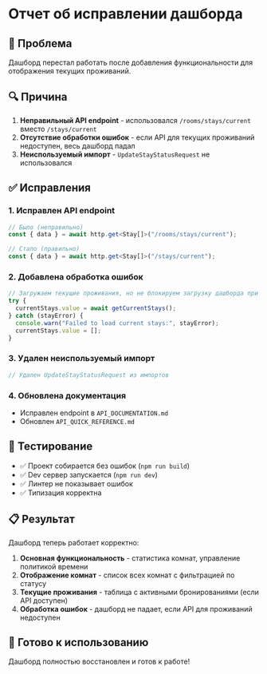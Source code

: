 # Отчет об исправлении дашборда

## 🐛 Проблема

Дашборд перестал работать после добавления функциональности для отображения текущих проживаний.

## 🔍 Причина

1. **Неправильный API endpoint** - использовался `/rooms/stays/current` вместо `/stays/current`
2. **Отсутствие обработки ошибок** - если API для текущих проживаний недоступен, весь дашборд падал
3. **Неиспользуемый импорт** - `UpdateStayStatusRequest` не использовался

## ✅ Исправления

### 1. Исправлен API endpoint

```typescript
// Было (неправильно)
const { data } = await http.get<Stay[]>("/rooms/stays/current");

// Стало (правильно)
const { data } = await http.get<Stay[]>("/stays/current");
```

### 2. Добавлена обработка ошибок

```typescript
// Загружаем текущие проживания, но не блокируем загрузку дашборда при ошибке
try {
  currentStays.value = await getCurrentStays();
} catch (stayError) {
  console.warn("Failed to load current stays:", stayError);
  currentStays.value = [];
}
```

### 3. Удален неиспользуемый импорт

```typescript
// Удален UpdateStayStatusRequest из импортов
```

### 4. Обновлена документация

- Исправлен endpoint в `API_DOCUMENTATION.md`
- Обновлен `API_QUICK_REFERENCE.md`

## 🧪 Тестирование

- ✅ Проект собирается без ошибок (`npm run build`)
- ✅ Dev сервер запускается (`npm run dev`)
- ✅ Линтер не показывает ошибок
- ✅ Типизация корректна

## 📋 Результат

Дашборд теперь работает корректно:

1. **Основная функциональность** - статистика комнат, управление политикой времени
2. **Отображение комнат** - список всех комнат с фильтрацией по статусу
3. **Текущие проживания** - таблица с активными бронированиями (если API доступен)
4. **Обработка ошибок** - дашборд не падает, если API для проживаний недоступен

## 🚀 Готово к использованию

Дашборд полностью восстановлен и готов к работе!



